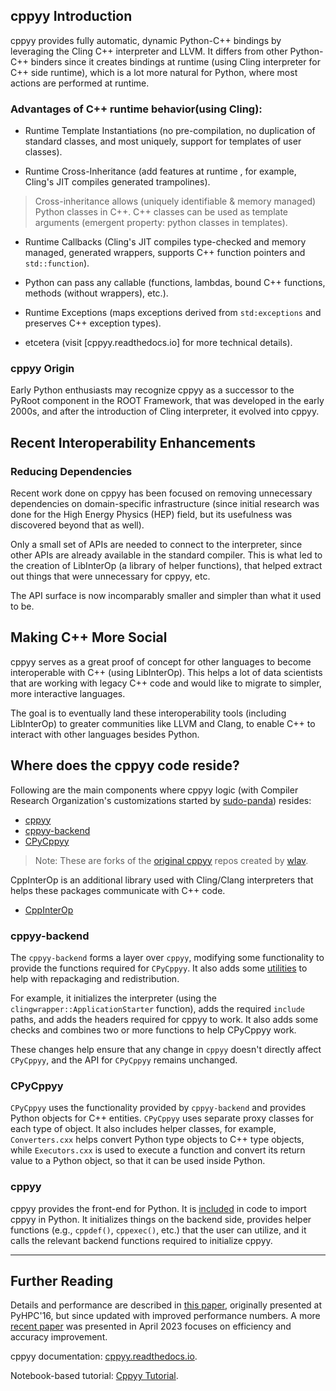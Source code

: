 ## cppyy Introduction

cppyy provides fully automatic, dynamic Python-C++ bindings by leveraging the
Cling C++ interpreter and LLVM. It differs from other Python-C++ binders since
it creates bindings at runtime (using Cling interpreter for C++ side runtime),
which is a lot more natural for Python, where most actions are performed at
runtime. 

### Advantages of C++ runtime behavior(using Cling):

- Runtime Template Instantiations (no pre-compilation, no duplication of
   standard classes, and most uniquely, support for templates of user classes). 

- Runtime Cross-Inheritance (add features at runtime , for example, Cling's JIT
  compiles generated trampolines).

> Cross-inheritance allows (uniquely identifiable & memory managed) Python
> classes in C++. C++ classes can be used as template arguments (emergent
> property: python classes in templates).

- Runtime Callbacks (Cling's JIT compiles type-checked and memory managed,
  generated wrappers, supports C++ function pointers and `std::function`).

- Python can pass any callable (functions, lambdas, bound C++ functions, methods
  (without wrappers), etc.).

- Runtime Exceptions (maps exceptions derived from `std:exceptions` and
  preserves C++ exception types).

- etcetera (visit [cppyy.readthedocs.io] for more technical details).

### cppyy Origin

Early Python enthusiasts may recognize cppyy as a successor to the
PyRoot component in the ROOT Framework, that was developed in the early
2000s, and after the introduction of Cling interpreter, it evolved into
cppyy.

## Recent Interoperability Enhancements

### Reducing Dependencies

Recent work done on cppyy has been focused on removing unnecessary
dependencies on domain-specific infrastructure (since initial research
was done for the High Energy Physics (HEP) field, but its usefulness was
discovered beyond that as well).

Only a small set of APIs are needed to connect to the interpreter, since
other APIs are already available in the standard compiler. This is what
led to the creation of LibInterOp (a library of helper functions), that
helped extract out things that were unnecessary for cppyy, etc.

The API surface is now incomparably smaller and simpler than what it
used to be.

## Making C++ More Social

cppyy serves as a great proof of concept for other languages to become
interoperable with C++ (using LibInterOp). This helps a lot of data
scientists that are working with legacy C++ code and would like to
migrate to simpler, more interactive languages.

The goal is to eventually land these interoperability tools (including
LibInterOp) to greater communities like LLVM and Clang, to enable C++ to
interact with other languages besides Python.

## Where does the cppyy code reside?

Following are the main components where cppyy logic (with Compiler Research
Organization's customizations started by [sudo-panda]) resides:

- [cppyy](https://github.com/compiler-research/cppyy)
- [cppyy-backend](https://github.com/compiler-research/cppyy-backend)
- [CPyCppyy](https://github.com/compiler-research/CPyCppyy)

> Note: These are forks of the [original cppyy] repos created by [wlav].

CppInterOp is an additional library used with Cling/Clang interpreters that
helps these packages communicate with C++ code.

- [CppInterOp](https://github.com/compiler-research/CppInterOp)

### cppyy-backend

The `cppyy-backend` forms a layer over `cppyy`, modifying some functionality to
provide the functions required for `CPyCppyy`. It also adds some [utilities] to
help with repackaging and redistribution.

For example, it initializes the interpreter (using the
`clingwrapper::ApplicationStarter` function), adds the required `include` paths,
and adds the headers required for cppyy to work. It also adds some checks and
combines two or more functions to help CPyCppyy work.

These changes help ensure that any change in `cppyy` doesn't directly affect
`CPyCppyy`, and the API for `CPyCppyy` remains unchanged.

### CPyCppyy

`CPyCppyy` uses the functionality provided by `cppyy-backend` and provides
Python objects for C++ entities. `CPyCppyy` uses separate proxy classes for each
type of object. It also includes helper classes, for example, `Converters.cxx`
helps convert Python type objects to C++ type objects, while `Executors.cxx` is
used to execute a function and convert its return value to a Python object, so
that it can be used inside Python.

### cppyy

cppyy provides the front-end for Python. It is [included] in code to import
cppyy in Python. It initializes things on the backend side, provides helper
functions (e.g., `cppdef()`, `cppexec()`, etc.) that the user can utilize, and
it calls the relevant backend functions required to initialize cppyy. 

---

## Further Reading

Details and performance are described in [this paper], originally presented at
PyHPC'16, but since updated with improved performance numbers. A more 
[recent paper] was presented in April 2023 focuses on efficiency and accuracy
improvement.

cppyy documentation: [cppyy.readthedocs.io](http://cppyy.readthedocs.io/).

Notebook-based tutorial: [Cppyy Tutorial](https://github.com/wlav/cppyy/blob/master/doc/tutorial/CppyyTutorial.ipynb).


[this paper]: http://cern.ch/wlav/Cppyy_LavrijsenDutta_PyHPC16.pdf

[recent paper]: https://arxiv.org/abs/2304.02712

[wlav]: https://github.com/wlav

[original cppyy]: https://github.com/wlav/cppyy

[sudo-panda]: https://github.com/sudo-panda

[utilities]: https://cppyy.readthedocs.io/en/latest/utilities.html

[included]: https://cppyy.readthedocs.io/en/latest/starting.html